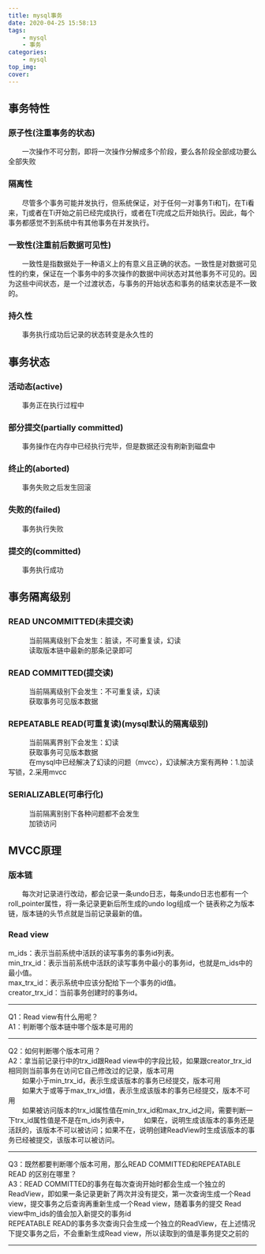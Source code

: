```yaml
---
title: mysql事务
date: 2020-04-25 15:58:13
tags:
    - mysql
    - 事务
categories:
    - mysql
top_img:
cover:
---
```


<h2>事务特性</h2>

<h3>原子性(注重事务的状态)</h3>
　　一次操作不可分割，即将一次操作分解成多个阶段，要么各阶段全部成功要么全部失败
<h3>隔离性</h3>
　　尽管多个事务可能并发执行，但系统保证，对于任何一对事务Ti和Tj，在Ti看来，Tj或者在Ti开始之前已经完成执行，或者在Ti完成之后开始执行。因此，每个事务都感觉不到系统中有其他事务在并发执行。
<h3>一致性(注重前后数据可见性)</h3>
　　一致性是指数据处于一种语义上的有意义且正确的状态。一致性是对数据可见性的约束，保证在一个事务中的多次操作的数据中间状态对其他事务不可见的。因为这些中间状态，是一个过渡状态，与事务的开始状态和事务的结束状态是不一致的。
<h3>持久性</h3>
　　事务执行成功后记录的状态转变是永久性的

<h2>事务状态</h2>

<h3>活动态(active)</h3>
　　事务正在执行过程中
<h3>部分提交(partially committed)</h3>
　　事务操作在内存中已经执行完毕，但是数据还没有刷新到磁盘中
<h3>终止的(aborted)</h3>
　　事务失败之后发生回滚
<h3>失败的(failed)</h3>
　　事务执行失败
<h3>提交的(committed)</h3>
　　事务执行成功


<h2>事务隔离级别</h2>

<h3>READ UNCOMMITTED(未提交读)</h3>
　　　当前隔离级别下会发生：脏读，不可重复读，幻读<br/>
　　　读取版本链中最新的那条记录即可
<h3>READ COMMITTED(提交读)</h3>
　　　当前隔离级别下会发生：不可重复读，幻读<br/>
　　　获取事务可见版本数据
<h3>REPEATABLE READ(可重复读)(mysql默认的隔离级别)</h3>
　　　当前隔离界别下会发生：幻读<br/>
　　　获取事务可见版本数据<br/>
　　　在mysql中已经解决了幻读的问题（mvcc），幻读解决方案有两种：1.加读写锁，2.采用mvcc
<h3>SERIALIZABLE(可串行化)</h3>
　　　当前隔离别别下各种问题都不会发生<br/>
　　　加锁访问

<h2>MVCC原理</h2>

<h3>版本链</h3>
　　每次对记录进行改动，都会记录一条undo日志，每条undo日志也都有一个roll_pointer属性，将一条记录更新后所生成的undo log组成一个
链表称之为版本链，版本链的头节点就是当前记录最新的值。<br/>

<h3>Read view</h3>
m_ids：表示当前系统中活跃的读写事务的事务id列表。<br/>
min_trx_id：表示当前系统中活跃的读写事务中最小的事务id，也就是m_ids中的最小值。<br/>
max_trx_id：表示系统中应该分配给下一个事务的id值。<br/>
creator_trx_id：当前事务创建时的事务id。<br/>

<hr/>
Q1：Read view有什么用呢？<br/>
A1：判断哪个版本链中哪个版本是可用的<br/>
<hr/>
Q2：如何判断哪个版本可用？<br/>
A2：拿当前记录行中的trx_id跟Read view中的字段比较，如果跟creator_trx_id相同则当前事务在访问它自己修改过的记录，版本可用<br/>
　　如果小于min_trx_id，表示生成该版本的事务已经提交，版本可用<br/>
　　如果大于或等于max_trx_id值，表示生成该版本的事务已经提交，版本不可用<br/>
　　如果被访问版本的trx_id属性值在min_trx_id和max_trx_id之间，需要判断一下trx_id属性值是不是在m_ids列表中，
　　如果在，说明生成该版本的事务还是活跃的，该版本不可以被访问；如果不在，说明创建ReadView时生成该版本的事务已经被提交，该版本可以被访问。
<hr/>
Q3：既然都要判断哪个版本可用，那么READ COMMITTED和REPEATABLE READ 的区别在哪里？<br/>
A3：READ COMMITTED的事务在每次查询开始时都会生成一个独立的ReadView，即如果一条记录更新了两次并没有提交，第一次查询生成一个Read view，提交事务之后查询再重新生成一个Read view，随着事务的提交
    Read view中m_ids的值会加入新提交的事务id<br/>
    REPEATABLE READ的事务多次查询只会生成一个独立的ReadView，在上述情况下提交事务之后，不会重新生成Read view，所以读取到的值是事务提交之前的
<hr/>


